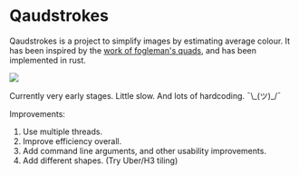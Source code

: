 # Qaudstrokes

Qaudstrokes is a project to simplify images by estimating average colour.
It has been inspired by the [work of fogleman's quads](https://github.com/fogleman/quads/), and has been implemented in rust.

<img src='https://raw.githubusercontent.com/samhattangady/quadstrokes/master/docs/girl_with_pearl.gif?sanitize=true&raw=true' />

Currently very early stages. Little slow. And lots of hardcoding. ¯\\\_(ツ)\_/¯

Improvements:
1. Use multiple threads.
2. Improve efficiency overall.
3. Add command line arguments, and other usability improvements.
4. Add different shapes. (Try Uber/H3 tiling)
